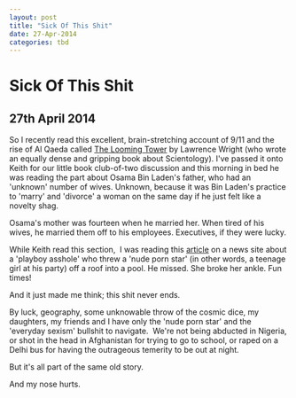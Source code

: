 ```yaml
---
layout: post
title: "Sick Of This Shit"
date: 27-Apr-2014
categories: tbd
---
```


# Sick Of This Shit

## 27th April 2014

So I recently read this excellent,   brain-stretching account of 9/11 and the rise of Al Qaeda called <a href="http://www.goodreads.com/book/show/110890.The_Looming_Tower">The Looming Tower</a> by Lawrence Wright (who wrote an equally dense and gripping book about Scientology). I've passed it onto Keith for our little book club-of-two discussion and this morning in bed he was reading the part about Osama Bin Laden's father,   who had an 'unknown' number of wives. Unknown,   because it was Bin Laden's practice to 'marry' and 'divorce' a woman on the same day if he just felt like a novelty shag.

Osama's mother was fourteen when he married her. When tired of his wives, he married them off to his employees. Executives, if they were lucky.

While Keith read this section,  I was reading this <a href="http://www.news.com.au/lifestyle/real-life/millionaire-playboy-dan-bilzerian-threw-a-naked-porn-star-janice-griffith-off-the-roof-of-his-mansion/story-fnixwvgh-1226897064505">article</a> on a news site about a 'playboy asshole' who threw a 'nude porn star' (in other words, a teenage girl at his party) off a roof into a pool. He missed. She broke her ankle. Fun times!

And it just made me think; this shit never ends.

By luck, geography, some unknowable throw of the cosmic dice, my daughters, my friends and I have only the 'nude porn star' and the 'everyday sexism' bullshit to navigate.  We're not being abducted in Nigeria, or shot in the head in Afghanistan for trying to go to school, or raped on a Delhi bus for having the outrageous temerity to be out at night.

But it's all part of the same old story.

And my nose hurts.
